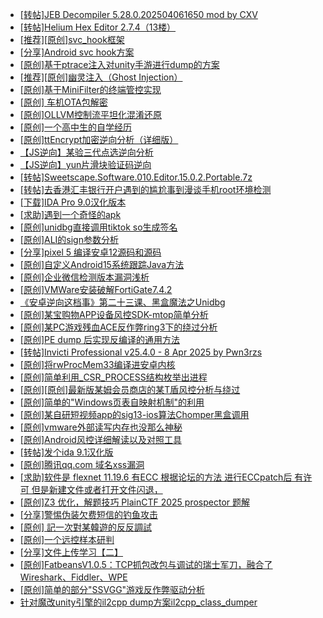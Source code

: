 + [[转帖]JEB Decompiler 5.28.0.202504061650 mod by CXV](https://bbs.kanxue.com/thread-286399.htm)
+ [[转帖]Helium Hex Editor 2.7.4（13楼）](https://bbs.kanxue.com/thread-278486.htm)
+ [[推荐][原创]svc_hook框架](https://bbs.kanxue.com/thread-284713.htm)
+ [[分享]Android svc hook方案](https://bbs.kanxue.com/thread-286308.htm)
+ [[原创]基于ptrace注入对unity手游进行dump的方案](https://bbs.kanxue.com/thread-286222.htm)
+ [[推荐][原创]幽灵注入（Ghost Injection）](https://bbs.kanxue.com/thread-286307.htm)
+ [[原创]基于MiniFilter的终端管控实现](https://bbs.kanxue.com/thread-285447.htm)
+ [[原创]  车机OTA包解密](https://bbs.kanxue.com/thread-285256.htm)
+ [[原创]OLLVM控制流平坦化混淆还原](https://bbs.kanxue.com/thread-286151.htm)
+ [[原创]一个高中生的自学经历](https://bbs.kanxue.com/thread-183512.htm)
+ [[原创]ttEncrypt加密逆向分析（详细版）](https://bbs.kanxue.com/thread-286273.htm)
+ [【JS逆向】某验三代点选逆向分析](https://bbs.kanxue.com/thread-286163.htm)
+ [【JS逆向】yun片滑块验证码逆向](https://bbs.kanxue.com/thread-286252.htm)
+ [[转帖]Sweetscape.Software.010.Editor.15.0.2.Portable.7z](https://bbs.kanxue.com/thread-286309.htm)
+ [[转帖]去香港汇丰银行开户遇到的尴尬事到漫谈手机root环境检测](https://bbs.kanxue.com/thread-285754.htm)
+ [[下载]IDA Pro 9.0汉化版本](https://bbs.kanxue.com/thread-286332.htm)
+ [[求助]遇到一个奇怪的apk](https://bbs.kanxue.com/thread-286161.htm)
+ [[原创]unidbg直接调用tiktok so生成签名](https://bbs.kanxue.com/thread-285623.htm)
+ [[原创]ALI的sign参数分析](https://bbs.kanxue.com/thread-284292.htm)
+ [[分享]pixel 5 编译安卓12源码和源码](https://bbs.kanxue.com/thread-286388.htm)
+ [[原创]自定义Android15系统跟踪Java方法](https://bbs.kanxue.com/thread-286387.htm)
+ [[原创]企业微信检测版本漏洞浅析](https://bbs.kanxue.com/thread-284796.htm)
+ [[原创]VMWare安装破解FortiGate7.4.2](https://bbs.kanxue.com/thread-284794.htm)
+ [《安卓逆向这档事》第二十三课、黑盒魔法之Unidbg](https://bbs.kanxue.com/thread-285073.htm)
+ [[原创]某宝购物APP设备风控SDK-mtop简单分析](https://bbs.kanxue.com/thread-284241.htm)
+ [[原创]某PC游戏残血ACE反作弊ring3下的绕过分析](https://bbs.kanxue.com/thread-284667.htm)
+ [[原创]PE dump 后实现反编译的通用方法](https://bbs.kanxue.com/thread-284958.htm)
+ [[转帖]Invicti Professional v25.4.0 - 8 Apr 2025 by Pwn3rzs](https://bbs.kanxue.com/thread-286404.htm)
+ [[原创]将rwProcMem33编译进安卓内核](https://bbs.kanxue.com/thread-278647.htm)
+ [[原创]简单利用_CSR_PROCESS结构枚举出进程](https://bbs.kanxue.com/thread-286312.htm)
+ [[原创][原创]最新版某姆会员商店的某T盾风控分析与绕过](https://bbs.kanxue.com/thread-286243.htm)
+ [[原创]简单的"Windows页表自映射机制"的利用](https://bbs.kanxue.com/thread-285332.htm)
+ [[原创]某自研短视频app的sig13-ios算法Chomper黑盒调用](https://bbs.kanxue.com/thread-285666.htm)
+ [[原创]vmware外部读写内存也没那么神秘](https://bbs.kanxue.com/thread-284956.htm)
+ [[原创]Android风控详细解读以及对照工具](https://bbs.kanxue.com/thread-286120.htm)
+ [[转帖]发个ida 9.1汉化版](https://bbs.kanxue.com/thread-286390.htm)
+ [[原创]腾讯qq.com 域名xss漏洞](https://bbs.kanxue.com/thread-285702.htm)
+ [[求助]软件是 flexnet 11.19.6 有ECC 根据论坛的方法 进行ECCpatch后 有许可 但是新建文件或者打开文件闪退，](https://bbs.kanxue.com/thread-284416.htm)
+ [[原创]Z3 优化，解题技巧 PlainCTF 2025 prospector 题解](https://bbs.kanxue.com/thread-286406.htm)
+ [[分享]警惕伪装欠费短信的钓鱼攻击](https://bbs.kanxue.com/thread-286405.htm)
+ [[原创] 記一次對某韓遊的反反調試](https://bbs.kanxue.com/thread-286089.htm)
+ [[原创]一个远控样本研判](https://bbs.kanxue.com/thread-286384.htm)
+ [[分享]文件上传学习【二】](https://bbs.kanxue.com/thread-286408.htm)
+ [[原创]FatbeansV1.0.5：TCP抓包改包与调试的瑞士军刀，融合了Wireshark、Fiddler、WPE](https://bbs.kanxue.com/thread-284571.htm)
+ [[原创]简单的部分"SSVGG"游戏反作弊驱动分析](https://bbs.kanxue.com/thread-286409.htm)
+ [针对魔改unity引擎的il2cpp dump方案il2cpp_class_dumper](https://bbs.kanxue.com/thread-282653.htm)
